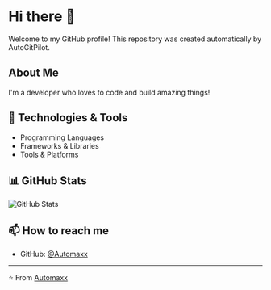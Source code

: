 # Hi there 👋

Welcome to my GitHub profile! This repository was created automatically by AutoGitPilot.

## About Me
I'm a developer who loves to code and build amazing things!

## 🔧 Technologies & Tools
- Programming Languages
- Frameworks & Libraries
- Tools & Platforms

## 📊 GitHub Stats
![GitHub Stats](https://github-readme-stats.vercel.app/api?username=Automaxx&show_icons=true&theme=radical)

## 📫 How to reach me
- GitHub: [@Automaxx](https://github.com/Automaxx)

---
⭐️ From [Automaxx](https://github.com/Automaxx)
